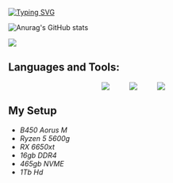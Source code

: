 
[![Typing SVG](https://readme-typing-svg.demolab.com?font=Tiny5&pause=1000&color=067E1B&multiline=true&random=false&width=435&lines=Hi%2C+I'm+Jo%C3%A3o+Marcos)](https://git.io/typing-svg)


![Anurag's GitHub stats](https://github-readme-stats.vercel.app/api?username=jjoaom&show_icons=true&hide_border=true&bg_color=00000000&title_color=067E1BFF&icon_color=067E1BFF&text_color=067E1BFF)



<div align="left">
  <a href="https://www.linkedin.com/in/jjoaom/" target="_blank">
    <img src="https://img.shields.io/badge/-LinkedIn-077f1c?style=for-the-badge&logo=linkedin&logoColor=white" target="_blank">
  </a> 
</div>


## Languages and Tools:

<div align="left" style="display: flex; justify-content: center;">

  <div style="margin: 0 20px; text-align: center;">
    <a href="https://skillicons.dev">
      <img src="https://skillicons.dev/icons?i=html,css,js,bootstrap,jquery,react,sass,nodejs&theme=light&iconcolor=067E1B" />
    </a>
  </div>

  <div style="margin: 0 20px; text-align: center;">
    <a href="https://skillicons.dev">
      <img src="https://skillicons.dev/icons?i=java,php,mysql,c,cpp,linux,git,npm&theme=light&iconcolor=067E1B" />
    </a>
  </div>

  <div style="margin: 0 20px; text-align: center;">
    <a href="https://skillicons.dev">
      <img src="https://skillicons.dev/icons?i=aws,azure,bash,cloudflare,docker,kali,latex,postman&theme=light&iconcolor=067E1B" />
    </a>
  </div>
  
</div>







## My Setup
- *B450 Aorus M*
- *Ryzen 5 5600g*
- *RX 6650xt*
- *16gb DDR4*
- *465gb NVME*
- *1Tb Hd*
